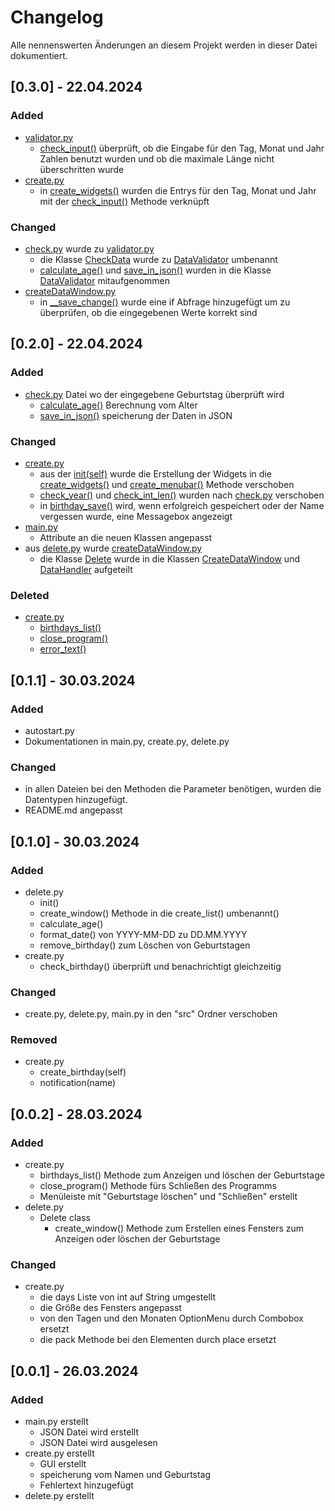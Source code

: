 # Changelog
Alle nennenswerten Änderungen an diesem Projekt werden in dieser Datei dokumentiert.


## [0.3.0] - 22.04.2024
### Added
+ [validator.py](https://github.com/PixelPilot24/Geburtstage/blob/0.3.0/src/validator.py)
  + [check_input()](https://github.com/PixelPilot24/Geburtstage/blob/0.3.0/src/validator.py#L10) überprüft, ob
  die Eingabe für den Tag, Monat und Jahr Zahlen benutzt wurden und ob die maximale Länge nicht überschritten
  wurde
+ [create.py](https://github.com/PixelPilot24/Geburtstage/blob/0.3.0/src/create.py)
  + in [create_widgets()](https://github.com/PixelPilot24/Geburtstage/blob/0.3.0/src/create.py#L29) wurden die Entrys
  für den Tag, Monat und Jahr mit der
  [check_input()](https://github.com/PixelPilot24/Geburtstage/blob/0.3.0/src/validator.py#L10) Methode verknüpft

### Changed
+ [check.py](https://github.com/PixelPilot24/Geburtstage/blob/0.2.0/src/check.py) wurde zu
[validator.py](https://github.com/PixelPilot24/Geburtstage/blob/0.3.0/src/validator.py)
  + die Klasse [CheckData](https://github.com/PixelPilot24/Geburtstage/blob/0.2.0/src/validator.py#L8) wurde zu
  [DataValidator](https://github.com/PixelPilot24/Geburtstage/blob/0.2.0/src/validator.py#L8) umbenannt
  + [calculate_age()](https://github.com/PixelPilot24/Geburtstage/blob/0.3.0/src/validator.py#L96) und
  [save_in_json()](https://github.com/PixelPilot24/Geburtstage/blob/0.3.0/src/validator.py#L107) wurden in
  die Klasse [DataValidator](https://github.com/PixelPilot24/Geburtstage/blob/0.2.0/src/validator.py#L8)
  mitaufgenommen
+ [createDataWindow.py](https://github.com/PixelPilot24/Geburtstage/blob/0.3.0/src/createDataWindow.py)
  + in [__save_change()](https://github.com/PixelPilot24/Geburtstage/blob/0.3.0/src/createDataWindow.py#L104)
  wurde eine if Abfrage hinzugefügt um zu überprüfen, ob die eingegebenen Werte korrekt sind

## [0.2.0] - 22.04.2024

### Added
+ [check.py](https://github.com/PixelPilot24/Geburtstage/blob/0.2.0/src/check.py)
Datei wo der eingegebene Geburtstag überprüft wird
  + [calculate_age()](https://github.com/PixelPilot24/Geburtstage/blob/0.2.0/src/check.py#L81) 
  Berechnung vom Alter
  + [save_in_json()](https://github.com/PixelPilot24/Geburtstage/blob/0.2.0/src/check.py#L92)
  speicherung der Daten in JSON

### Changed
+ [create.py](https://github.com/PixelPilot24/Geburtstage/blob/0.2.0/src/create.py)
  + aus der [init(self)](https://github.com/PixelPilot24/Geburtstage/blob/0.1.1/src/create.py#L16) 
  wurde die Erstellung der Widgets in die
  [create_widgets()](https://github.com/PixelPilot24/Geburtstage/blob/0.2.0/src/create.py#L30) und 
  [create_menubar()](https://github.com/PixelPilot24/Geburtstage/blob/0.2.0/src/create.py#L49) Methode verschoben
  + [check_year()](https://github.com/PixelPilot24/Geburtstage/blob/0.1.1/src/create.py#L84) und
  [check_int_len()](https://github.com/PixelPilot24/Geburtstage/blob/0.1.1/src/create.py#L30) wurden nach
  [check.py](https://github.com/PixelPilot24/Geburtstage/blob/0.2.0/src/check.py) verschoben
  + in [birthday_save()](https://github.com/PixelPilot24/Geburtstage/blob/0.1.1/src/create.py#L61) wird,
  wenn erfolgreich gespeichert oder der Name vergessen wurde, eine Messagebox angezeigt
+ [main.py](https://github.com/PixelPilot24/Geburtstage/blob/0.2.0/src/main.py)
  + Attribute an die neuen Klassen angepasst
+ aus [delete.py](https://github.com/PixelPilot24/Geburtstage/blob/0.1.1/src/delete.py) wurde 
[createDataWindow.py](https://github.com/PixelPilot24/Geburtstage/blob/0.2.0/src/createDataWindow.py)
  + die Klasse [Delete](https://github.com/PixelPilot24/Geburtstage/blob/0.1.1/src/delete.py#L7) wurde
  in die Klassen [CreateDataWindow](https://github.com/PixelPilot24/Geburtstage/blob/0.2.0/src/delete.py#L7)
  und [DataHandler](https://github.com/PixelPilot24/Geburtstage/blob/0.1.1/src/delete.py#L80) aufgeteilt

### Deleted
+ [create.py](https://github.com/PixelPilot24/Geburtstage/blob/0.2.0/src/create.py)
  + [birthdays_list()](https://github.com/PixelPilot24/Geburtstage/blob/0.1.1/src/create.py#L64)
  + [close_program()](https://github.com/PixelPilot24/Geburtstage/blob/0.1.1/src/create.py#L71)
  + [error_text()](https://github.com/PixelPilot24/Geburtstage/blob/0.1.1/src/create.py#L77)


## [0.1.1] - 30.03.2024

### Added
+ autostart.py
+ Dokumentationen in main.py, create.py, delete.py

### Changed
+ in allen Dateien bei den Methoden die Parameter benötigen, wurden die Datentypen hinzugefügt.
+ README.md angepasst


## [0.1.0] - 30.03.2024

### Added
+ delete.py
  + init()
  + create_window() Methode in die create_list() umbenannt()
  + calculate_age()
  + format_date() von YYYY-MM-DD zu DD.MM.YYYY
  + remove_birthday() zum Löschen von Geburtstagen
+ create.py
  + check_birthday() überprüft und benachrichtigt gleichzeitig

### Changed
+ create.py, delete.py, main.py in den "src" Ordner verschoben

### Removed
+ create.py
  + create_birthday(self)
  + notification(name)


## [0.0.2] - 28.03.2024

### Added
+ create.py
  + birthdays_list() Methode zum Anzeigen und löschen der Geburtstage
  + close_program() Methode fürs Schließen des Programms
  + Menüleiste mit "Geburtstage löschen" und "Schließen" erstellt
+ delete.py
  + Delete class
    + create_window() Methode zum Erstellen eines Fensters zum Anzeigen oder löschen der Geburtstage

### Changed
+ create.py
  + die days Liste von int auf String umgestellt
  + die Größe des Fensters angepasst
  + von den Tagen und den Monaten OptionMenu durch Combobox ersetzt
  + die pack Methode bei den Elementen durch place ersetzt


## [0.0.1] - 26.03.2024

### Added
+ main.py erstellt
  + JSON Datei wird erstellt
  + JSON Datei wird ausgelesen
+ create.py erstellt
  + GUI erstellt
  + speicherung vom Namen und Geburtstag
  + Fehlertext hinzugefügt
+ delete.py erstellt